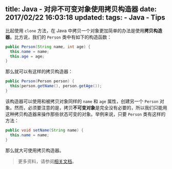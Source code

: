 title: Java -  对非不可变对象使用拷贝构造器
date: 2017/02/22 16:03:18
updated: 
tags:
    - Java
    - Tips
---

比起使用 `clone` 方法，在 Java 中拷贝一个对象更加简单的办法是使用**拷贝构造器**。比方说，我们的 `Person` 类中有如下的构造函数：

```java
public Person(String name, int age) {
  this.name = name;
  this.age = age;
}
```

那么就可以有这样的拷贝构造器：

```java
public Person(Person person) {
  this(person.getName(), person.getAge());
}
```

该构造器可以使用和被拷贝对象同样的 `name` 和 `age` 属性，创建另一个 `Person` 对象。然而，必须要注意的是，拷贝**不可变对象**是完全没有必要的，所以我们只能用这种拷贝构造器来操作那些状态可变的对象。举例来说，只要 `Person` 类有这样的方法：

```java
public void setName(String name) {
  this.name = name;
}
```

那么就大可使用拷贝构造器。

> 更多资料，请参阅[相关文档](http://www.javapractices.com/topic/TopicAction.do?Id=71)。